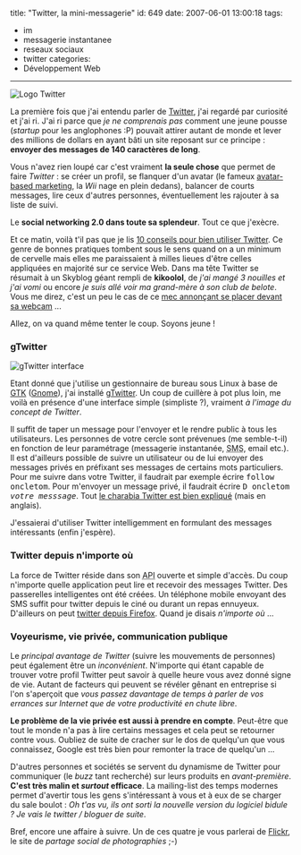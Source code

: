 title: "Twitter, la mini-messagerie"
id: 649
date: 2007-06-01 13:00:18
tags: 
- im
- messagerie instantanee
- reseaux sociaux
- twitter
categories: 
- Développement Web
---

![Logo Twitter](https://oncletom.io/images/2007/05/twitter.png)

La première fois que j'ai entendu parler de [Twitter](http://twitter.com), j'ai regardé par curiosité et j'ai ri. J'ai ri parce que _je ne comprenais pas_ comment une jeune pousse (_startup_ pour les anglophones :P) pouvait attirer autant de monde et lever des millions de dollars en ayant bâti un site reposant sur ce principe : **envoyer des messages de 140 caractères de long**.

Vous n'avez rien loupé car c'est vraiment **la seule chose** que permet de faire _Twitter_ : se créer un profil, se flanquer d'un avatar (le fameux [avatar-based marketing](http://www.fredcavazza.net/index.php?2006/07/04/1206-une-conference-virtuelle-sur-le-marketing-des-mondes-virtuels), la _Wii_ nage en plein dedans), balancer de courts messages, lire ceux d'autres personnes, éventuellement les rajouter à sa liste de suivi.

Le **social networking 2.0 dans toute sa splendeur**. Tout ce que j'exècre.
<!--more-->
Et ce matin, voilà t'il pas que je lis [10 conseils pour bien utiliser Twitter](http://fr.techcrunch.com/2007/05/31/10-conseils-pour-bien-utiliser-twitter/). Ce genre de bonnes pratiques tombent sous le sens quand on a un minimum de cervelle mais elles me paraissaient à milles lieues d'être celles appliquées en majorité sur ce service Web. Dans ma tête Twitter se résumait à un Skyblog géant rempli de **kikoolol**, de <cite>j'ai mangé 3 nouilles et j'ai vomi</cite> ou encore <cite>je suis allé voir ma grand-mère à son club de belote</cite>. Vous me direz, c'est un peu le cas de ce [mec annonçant se placer devant sa webcam](http://twitter.com/Sujatin/statuses/85766142) ...

Allez, on va quand même tenter le coup. Soyons jeune !

### gTwitter

![gTwitter interface](https://oncletom.io/images/2007/05/gtwitter.png)

Etant donné que j'utilise un gestionnaire de bureau sous Linux à base de [GTK](http://fr.wikipedia.org/wiki/GTK) ([Gnome](http://fr.wikipedia.org/wiki/GNOME)), j'ai installé [gTwitter](http://code.google.com/p/gtwitter/).
Un coup de cuillère à pot plus loin, me voilà en présence d'une interface simple (simpliste ?), vraiment _à l'image du concept de Twitter_.

Il suffit de taper un message pour l'envoyer et le rendre public à tous les utilisateurs. Les personnes de votre cercle sont prévenues (me semble-t-il) en fonction de leur paramétrage (messagerie instantanée, <acronym title="Short Messaging Service">SMS</acronym>, email etc.).
Il est d'ailleurs possible de suivre un utilisateur ou de lui envoyer des messages privés en préfixant ses messages de certains mots particuliers. Pour me suivre dans votre Twitter, il faudrait par exemple écrire <kbd>follow oncletom</kbd>. Pour m'envoyer un message privé, il faudrait écrire <kbd>D oncletom _votre messsage_</kbd>. Tout [le charabia Twitter est bien expliqué](http://help.twitter.com/index.php?pg=kb.page&id=10) (mais en anglais).

J'essaierai d'utiliser Twitter intelligemment en formulant des messages intéressants (enfin j'espère).

### Twitter depuis n'importe où

La force de Twitter réside dans son <acronym title="Application Programming Interface">API</acronym> ouverte et simple d'accès. Du coup n'importe quelle application peut lire et recevoir des messages Twitter. Des passerelles intelligentes ont été créées. Un téléphone mobile envoyant des SMS suffit pour twitter depuis le ciné ou durant un repas ennuyeux. D'ailleurs on peut [twitter depuis Firefox](http://twitbin.com/).
Quand je disais <cite>n'importe où</cite> ...

### Voyeurisme, vie privée, communication publique

Le _principal avantage de Twitter_ (suivre les mouvements de personnes) peut également être un _inconvénient_. N'importe qui étant capable de trouver votre profil Twitter peut savoir à quelle heure vous avez donné signe de vie. Autant de facteurs qui peuvent se révéler gênant en entreprise si l'on s'aperçoit que _vous passez davantage de temps à parler de vos errances sur Internet que de votre productivité en chute libre_.

**Le problème de la vie privée est aussi à prendre en compte**. Peut-être que tout le monde n'a pas à lire certains messages et cela peut se retourner contre vous. Oubliez de suite de cracher sur le dos de quelqu'un que vous connaissez, Google est très bien pour remonter la trace de quelqu'un ...

D'autres personnes et sociétés se servent du dynamisme de Twitter pour communiquer (le _buzz_ tant recherché) sur leurs produits en _avant-première_. **C'est très malin et _surtout_ efficace**. La mailing-list des temps modernes permet d'avertir tous les gens s'intéressant à vous et à eux de se charger du sale boulot : <cite>Oh t'as vu, ils ont sorti la nouvelle version du logiciel _bidule_ ? Je vais le twitter / bloguer de suite</cite>.

Bref, encore une affaire à suivre. Un de ces quatre je vous parlerai de [Flickr](http://flickr.com/), le site de _partage social de photographies_ ;-)